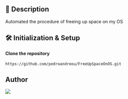 ## 📰 Description
Automated the procedure of freeing up space on my OS


## 🛠 Initialization & Setup
#### Clone the repository
    https://github.com/pedroandreou/FreeUpSpaceOnOS.git


## Author
<a href="https://www.linkedin.com/in/petrosandreou80/">
  <img align="center" src="https://img.shields.io/badge/Petros LinkedIn-0077B5?style=for-the-badge&logo=linkedin&logoColor=white" />
</a>
